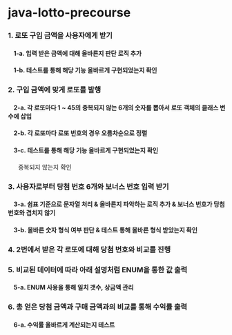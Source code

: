 # java-lotto-precourse

### 1. 로또 구입 금액을 사용자에게 받기

####  &nbsp;&nbsp;&nbsp;&nbsp;1-a. 입력 받은 금액에 대해 올바른지 판단 로직 추가

####  &nbsp;&nbsp;&nbsp;&nbsp;1-b. 테스트를 통해 해당 기능 올바르게 구현되었는지 확인

### 2. 구입 금액에 맞게 로또를 발행

####  &nbsp;&nbsp;&nbsp;&nbsp;2-a. 각 로또마다 1 ~ 45의 중복되지 않는 6개의 숫자를 뽑아서 로또 객체의 클래스 변수에 삽입

####  &nbsp;&nbsp;&nbsp;&nbsp;2-b. 각 로또마다 로또 번호의 경우 오름차순으로 정렬

####  &nbsp;&nbsp;&nbsp;&nbsp;3-c. 테스트를 통해 해당 기능 올바르게 구현되었는지 확인

&nbsp;&nbsp;&nbsp;&nbsp;&nbsp;&nbsp;중복되지 않는지 확인

### 3. 사용자로부터 당첨 번호 6개와 보너스 번호 입력 받기

####  &nbsp;&nbsp;&nbsp;&nbsp;3-a. 쉼표 기준으로 문자열 처리 & 올바른지 파악하는 로직 추가 & 보너스 번호가 당첨 번호와 겹치지 않기

####  &nbsp;&nbsp;&nbsp;&nbsp;3-b. 올바른 숫자 형식 여부 판단 & 테스트 통해 올바른 형식 받았는지 확인

### 4. 2번에서 받은 각 로또에 대해 당첨 번호와 비교를 진행

### 5. 비교된 데이터에 따라 아래 설명처럼 ENUM을 통한 값 출력

####  &nbsp;&nbsp;&nbsp;&nbsp;5-a. ENUM 사용을 통해 일치 갯수, 상금액 관리

### 6. 총 얻은 당첨 금액과 구매 금액과의 비교를 통해 수익률 출력

#### &nbsp;&nbsp;&nbsp;&nbsp;6-a. 수익률 올바르게 계산되는지 테스트













    